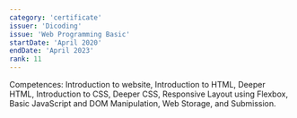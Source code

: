```yaml
---
category: 'certificate'
issuer: 'Dicoding'
issue: 'Web Programming Basic'
startDate: 'April 2020'
endDate: 'April 2023'
rank: 11
---
```


Competences: Introduction to website, Introduction to HTML, Deeper HTML, Introduction to CSS, Deeper CSS, Responsive Layout using Flexbox, Basic JavaScript and DOM Manipulation, Web Storage, and Submission.
